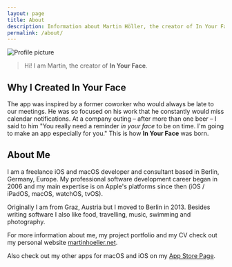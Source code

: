 ```yaml
---
layout: page
title: About
description: Information about Martin Höller, the creator of In Your Face
permalink: /about/
---
```


<div class="profile-image-container"><img class="profile-image" src="../images/profile.png" alt="Profile picture"></div>

<blockquote>
Hi! I am Martin, the creator of <strong>In Your Face</strong>.
</blockquote>

## Why I Created **In Your Face**
The app was inspired by a former coworker who would always be late to our meetings. He was so focused on his work that he constantly would miss calendar notifications.
At a company outing – after more than one beer – I said to him "You really need a reminder *in your face* to be on time. I'm going to make an app especially for you."
This is how **In Your Face** was born.

## About Me
I am a freelance iOS and macOS developer and consultant based in Berlin, Germany, Europe.
My professional software development career began in 2006 and my main expertise is on Apple's platforms since then (iOS / iPadOS, macOS, watchOS, tvOS).

Originally I am from Graz, Austria but I moved to Berlin in 2013. Besides writing software I also like food, travelling, music, swimming and photography.

For more information about me, my project portfolio and my CV check out my personal website [martinhoeller.net](https://www.martinhoeller.net).

Also check out my other apps for macOS and iOS on my [App Store Page](https://apps.apple.com/us/developer/martin-hoeller/id867637412).